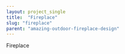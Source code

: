 ```yaml
---
layout: project_single
title:  "Fireplace"
slug: "fireplace"
parent: "amazing-outdoor-fireplace-design"
---
```

Fireplace